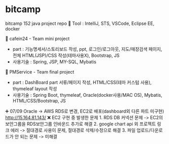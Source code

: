 # bitcamp
bitcamp 152 java project repo :space_invader:
Tool : IntelliJ, STS, VSCode, Eclipse EE, docker


:notebook_with_decorative_cover: cafein24 - Team mini project
  - part : 기능명세서/스토리보드 작성, ppt, 
           로그인/로그아웃, 지도/매장검색 페이지, 전체 HTML(JSP)/CSS 작성(테마사용X), Bootstrap, JS
  - 사용기술 : Spring, JSP, MY-SQL, Mybatis
 
 
:notebook_with_decorative_cover: PMService - Team final project
  - part : DashBoard part 서류/페이지 작성, HTML/CSS(테마 커스텀 사용), thymeleaf layout 작성
  - 사용기술 : Spring Boot, thymeleaf, Oracle(docker사용/MAC OS), Mybatis, HTML/CSS/Bootstrap, JS
  
  :heavy_plus_sign: 07/09 Oracle -> AWS RDS로 변경, EC2로 배포(dashboard외 다른 파트 미구현)
  http://15.164.81.143/
    :x: EC2 구현 중 발생한 문제
      1. RDS DB 커넥션 문제 -> EC2의 보안그룹을 RDS보안그룹 인바운드 추가로 해결
      2. google chart api 외 프로젝트 링크 에러 -> 절대경로 사용이 문제, 절대경로 삭제/수정으로 해결
      3. 파일 업로드/다운로드가 안 되는 문제 -> 미해결
    
